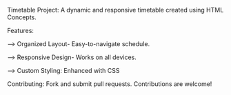 Timetable Project:
A dynamic and responsive timetable created using HTML Concepts.


Features: 

--> Organized Layout- Easy-to-navigate schedule.

--> Responsive Design- Works on all devices.

--> Custom Styling: Enhanced with CSS


Contributing:
Fork and submit pull requests. Contributions are welcome!
